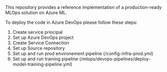 This repository provides a reference implementation of a production-ready MLOps solution on Azure ML.  
  
To deploy the code in Azure DevOps please follow these steps:  
1. Create service principal  
2. Set up Azure DevOps project  
3. Create Service Connection  
4. Set up Source repository  
5. Set up and run prod environement pipeline (/config-infra-prod.yml)   
6. Set up and run training pipeline (/mlops/devops-pipelines/deploy-model-training-pipeline.yml)  
  
  

